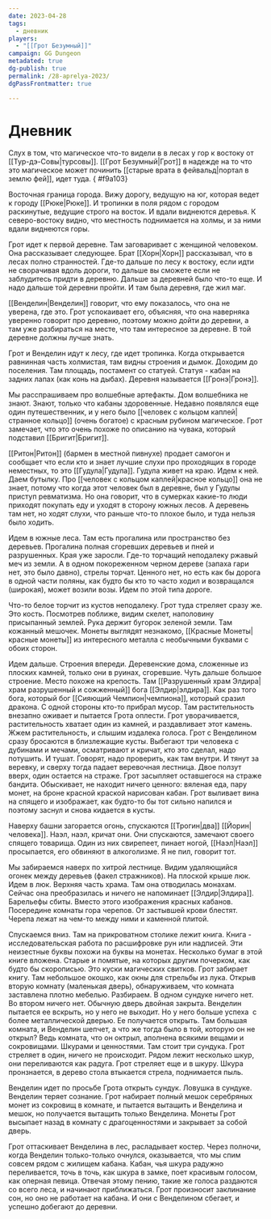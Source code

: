 ```yaml
---
date: 2023-04-28
tags:
  - дневник
players:
  - "[[Грот Безумный]]"
campaign: GG Dungeon
metadated: true
dg-publish: true
permalink: /28-aprelya-2023/
dgPassFrontmatter: true

---
```



# Дневник

Слух в том, что магическое что-то видели в в лесах у гор к востоку от [[Тур-дэ-Совы\|турсовы]]. [[Грот Безумный\|Грот]] в надежде на то что это магическое может починить [[старые врата в фейвальд\|портал в землю фей]], идет туда.
{ #f9a103}


Восточная граница города. Вижу дорогу, ведущую на юг, которая ведет к городу [[Рюке\|Рюке]]. И тропинки в поля рядом с городом раскинутые, ведущие строго на восток. И вдали виднеются деревья. К северо-востоку видно, что местность поднимается на холмы, и за ними вдали виднеются горы.

Грот идет к первой деревне. Там заговаривает с женщиной человеком. Она рассказывает следующее. Брат [[Хорн\|Хорн]] рассказывал, что в лесах полно странностей. Где-то дальше по лесу к востоку, если идти не сворачивая вдоль дороги, то дальше вы сможете если не заблудитесь придти в деревню. Дальше за деревней было что-то еще. И надо дальше той деревни пройти. И там была деревня, где жил маг.

[[Венделин\|Венделин]] говорит, что ему показалось, что она не уверена, где это. Грот успокаивает его, объясняя, что она наверняка уверенно говорит про деревню, поэтому можно дойти до деревни, а там уже разбираться на месте, что там интересное за деревне. В той деревне должны лучше знать.

Грот и Венделин идут к лесу, где идет тропинка. Когда открывается равнинная часть холмистая, там видны строения и дымок. Доходим до поселения. Там площадь, постамент со статуей. Статуя - кабан на задних лапах (как конь на дыбах). Деревня называется [[Гронэ\|Гронэ]].

Мы расспрашиваем про волшебные артефакты. Дом волшебника не знают. Знают, только что кабаны здоровенные. Недавно появлялся еще один путешественник, и у него было [[человек с кольцом каплей\|странное кольцо]] (очень богатое) с красным рубином магическое. Грот замечает, что это очень похоже по описанию на чувака, который подставил [[Бригит\|Бригит]].

[[Ритон\|Ритон]] (бармен в местной пивнухе) продает самогон и сообщает что если кто и знает лучшие слухи про проходящих в городе неместных, то это [[Гудула\|Гудула]]. Гудула живет на краю. Идем к ней. Даем бутылку. Про [[человек с кольцом каплей\|красное кольцо]] она не знает, потому что когда этот человек был в деревне, был у Гудулы приступ ревматизма. Но она говорит, что в сумерках какие-то люди приходят покупать еду и уходят в сторону южных лесов. А деревень там нет, но ходят слухи, что раньше что-то плохое было, и туда нельзя было ходить.

Идем в южные леса. Там есть прогалина или пространство без деревьев. Прогалина полная сгоревших деревьев и пней и разрушенных. Края уже заросли. Где-то торчащий неподалеку ржавый меч из земли. А в одном покореженном черном дереве (запаха гари нет, это было давно), стрелы торчат. Ценного нет, но есть как бы дорога в одной части поляны, как будто бы кто то часто ходил и возвращался (широкая), может возили возы. Идем по этой типа дороге.

Что-то белое торчит из кустов неподалеку. Грот туда стреляет сразу же. Это кость. Посмотрев поближе, видим скелет, наполовину присыпанный землей. Рука держит бугорок зеленой земли. Там кожанный мешочек. Монеты выглядят незнакомо, [[Красные Монеты\|красные монеты]] из интересного металла с необычными буквами с обоих сторон.

Идем дальше. Строения впереди. Деревенские дома, сложенные из плоских камней, только они в руинах, сгоревшие. Чуть дальше большое строение. Место похоже на крепость. Там [[Разрушенный храм Элдира\|храм разрушенный и сожженный]] бога [[Элдир\|элдира]]. Как раз того бога, который бог [[Сияющий Чемпион\|чемпиона]], который сразил дракона. С одной стороны кто-то прибрал мусор. Там растительность внезапно оживает и пытается Грота оплести. Грот уворачивается, растительность хватает один из камней, и раздавливает этот камень. Жжем растительность, и слышим издалека голоса. Грот с Венделином сразу бросаются в близлежащие кусты. Выбегают три человека с дубинами и мечами, осматривают и кричат, кто это сделал, надо потушить. И тушат. Говорят, надо проверить, как там внутри. И тянут за веревку, и сверху тогда падает веревочная лестница. Двое ползут вверх, один остается на страже. Грот засыпляет оставшегося на страже бандита. Обыскивает, не находит ничего ценного: вяленая еда, пару монет, на броне красной краской нарисован кабан. Грот выливает вина на спящего и изображает, как будто-то бы тот сильно напился и поэтому заснул и снова кидается в кусты.

Наверху башни загорается огонь, спускаются [[Трогин\|два]] [[Йорин\|человека]]. Наэл, наэл, кричат они. Они спускаются, замечают своего спящего товарища. Один из них свирепеет, пинает ногой, [[Наэл\|Наэл]] просыпается, его обвиняют в алкоголизме. Я не пил, говорит тот.

Мы забираемся наверх по хитрой лестнице. Видим удаляющийся огонек между деревьев (факел стражников). На плоской крыше люк. Идем в люк. Верхняя часть храма. Там она отводилась монахам. Сейчас она преобразилась и ничего не напоминает [[Элдир\|Элдира]]. Барельефы сбиты. Вместо этого изображения красных кабанов. Посередине комнаты гора черепов. От застывшей крови блестят. Черепа лежат на чем-то между ними и каменной плитой.

Спускаемся вниз. Там на прикроватном столике лежит книга. Книга - исследовательская работа по расшифровке рун или надписей. Эти неизестные буквы похожи на буквы на монетах. Несколько бумаг в этой книге вложена. Старые и помятые, на которых другим почерком, как будто бы скорописью. Это куски магических свитков. Грот забирает книгу. Там небольшое окошко, как окны для стрельбы из лука. Открыв вторую комнату (маленькая дверь), обнаруживаем, что комната заставлена плотно мебелью. Разбираем. В одном сундуке ничего нет. Во втором ничего нет. Обычную дверь двойная закрыта. Венделин пытается ее вскрыть, но у него не выходит. Но у него больше успеха  с более металлической дверью. Ее получается открыть. Там большая комната, и Венделин шепчет, а что же тогда было в той, которую он не открыл? Ведь комната, что он октрыл, аполнена всякими вещами и сокровищами. Шкурами и ценностями. Там стоит три сундука. Грот стреляет в один, ничего не происходит. Рядом лежит несколько шкур, они переливаются как радуга. Грот стреляет еще и в шкуру. Шкура пронзнается, в дерево стола втыкается стрела, поднимается пыль.

Венделин идет по просьбе Грота открыть сундук. Ловушка в сундуке. Венделин теряет сознание. Грот набирает полный мешок серебряных монет из сокровищ в комнате, и пытается вытащить и Венделина и мешок, но получается вытащить только Венделина. Монеты Грот высыпает назад в комнату с драгоценностями и закрывает за собой дверь.

Грот оттаскивает Венделина в лес, расладывает костер. Через полночи, когда Венделин только-только очнулся, оказывается, что мы спим совсем рядом с жилищем кабана. Кабан, чья шкура радужно переливается, точь в точь, как шкура в замке, поет красивым голосом, как оперная певица. Отвечая этому пению, такие же голоса раздаются со всего леса, и начинают приближаться. Грот произносит заклинание сон, но оно не работает на кабана. И они с Венделином сбегает, и успешно добегают до деревни.